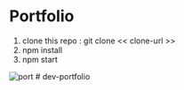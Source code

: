 # Portfolio

1) clone this repo : git clone << clone-url >>
2) npm install
3) npm start


![port](https://user-images.githubusercontent.com/79351439/143735097-9956adec-146f-4469-acdb-b6d5cccf4c8a.png)
#   d e v - p o r t f o l i o  
 